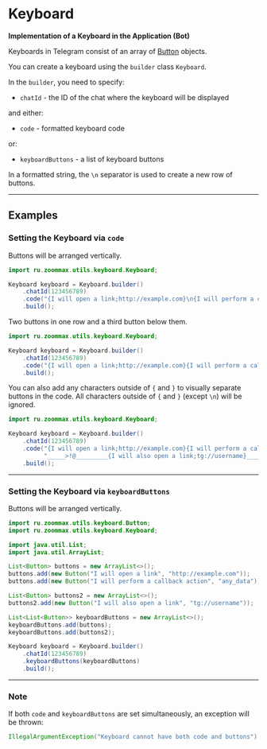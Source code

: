 # Keyboard
**Implementation of a Keyboard in the Application (Bot)**

Keyboards in Telegram consist of an array of [Button](button.md) objects.

You can create a keyboard using the `builder` class `Keyboard`.

In the `builder`, you need to specify:

- `chatId` - the ID of the chat where the keyboard will be displayed

and either:

- `code` - formatted keyboard code

or:

- `keyboardButtons` - a list of keyboard buttons

In a formatted string, the `\n` separator is used to create a new row of buttons.

---

## Examples

### Setting the Keyboard via `code`

Buttons will be arranged vertically.

```java
import ru.zoommax.utils.keyboard.Keyboard;

Keyboard keyboard = Keyboard.builder()
    .chatId(123456789)
    .code("{I will open a link;http://example.com}\n{I will perform a callback action;any_data}")
    .build();
```

Two buttons in one row and a third button below them.

```java
import ru.zoommax.utils.keyboard.Keyboard;

Keyboard keyboard = Keyboard.builder()
    .chatId(123456789)
    .code("{I will open a link;http://example.com}{I will perform a callback action;any_data}\n{I will also open a link;tg://username}")
    .build();
```

You can also add any characters outside of `{` and `}` to visually separate buttons in the code. All characters outside of `{` and `}` (except `\n`) will be ignored.

```java
import ru.zoommax.utils.keyboard.Keyboard;

Keyboard keyboard = Keyboard.builder()
    .chatId(123456789)
    .code("{I will open a link;http://example.com}{I will perform a callback action;any_data}\n" +
          "_____>!@_________{I will also open a link;tg://username}______acfd_______")
    .build();
```

---

### Setting the Keyboard via `keyboardButtons`

Buttons will be arranged vertically.

```java
import ru.zoommax.utils.keyboard.Button;
import ru.zoommax.utils.keyboard.Keyboard;

import java.util.List;
import java.util.ArrayList;

List<Button> buttons = new ArrayList<>();
buttons.add(new Button("I will open a link", "http://example.com"));
buttons.add(new Button("I will perform a callback action", "any_data"));

List<Button> buttons2 = new ArrayList<>();
buttons2.add(new Button("I will also open a link", "tg://username"));

List<List<Button>> keyboardButtons = new ArrayList<>();
keyboardButtons.add(buttons);
keyboardButtons.add(buttons2);

Keyboard keyboard = Keyboard.builder()
    .chatId(123456789)
    .keyboardButtons(keyboardButtons)
    .build();
```

---

### Note

If both `code` and `keyboardButtons` are set simultaneously, an exception will be thrown:

```java
IllegalArgumentException("Keyboard cannot have both code and buttons")
```
